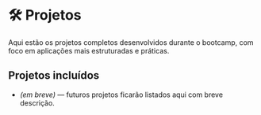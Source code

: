 # 🛠️ Projetos

Aqui estão os projetos completos desenvolvidos durante o bootcamp, com foco em aplicações mais estruturadas e práticas.

## Projetos incluídos

- *(em breve)* — futuros projetos ficarão listados aqui com breve descrição.